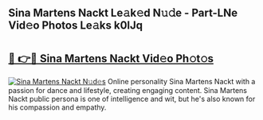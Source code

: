 ## Sina Martens Nackt Le𝚊k𝚎d N𝚞𝚍e - Part-LNe Vid𝚎o Photos Le𝚊ks k0lJq

# <h2><a href="http://fb12w5.evod.top/?m=Sina+Martens+Nackt">🔗 👉🔴 Sina Martens Nackt Vid𝚎o Ph𝚘t𝚘s</a></h2>

[![Sina Martens Nackt N𝚞d𝚎s](https://i.imgur.com/8V9OHl7.gif)](http://fb12w5.evod.top/?m=Sina+Martens+Nackt)
Online personality Sina Martens Nackt with a passion for dance and lifestyle, creating engaging content. Sina Martens Nackt public persona is one of intelligence and wit, but he's also known for his compassion and empathy. 
